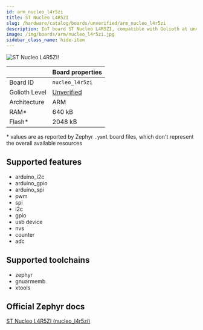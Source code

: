 ```yaml
---
id: arm_nucleo_l4r5zi
title: ST Nucleo L4R5ZI
slug: /hardware/catalog/boards/unverified/arm_nucleo_l4r5zi
description: IoT board ST Nucleo L4R5ZI, compatible with Golioth at unverified level.
image: /img/boards/arm/nucleo_l4r5zi.jpg
sidebar_class_name: hide-item
---
```


[//]: # (This is an auto-generated file, do not edit! Changes to it will be lost upon re-generation)

![ST Nucleo L4R5ZI!](/img/boards/arm/nucleo_l4r5zi.jpg "ST Nucleo L4R5ZI")

|                | Board properties     |
| -------------  | -------------------- |
| Board ID       | `nucleo_l4r5zi` |
| Golioth Level  | [Unverified](/hardware#unverified-boards) |
| Architecture   | ARM |
| RAM*           | 640 kB |
| Flash*         | 2048 kB |

\* values are as reported by Zephyr `.yaml` board files, which don't represent the overall available resources



## Supported features

* arduino_i2c
* arduino_gpio
* arduino_spi
* pwm
* spi
* i2c
* gpio
* usb device
* nvs
* counter
* adc

## Supported toolchains

* zephyr
* gnuarmemb
* xtools

## Official Zephyr docs

[ST Nucleo L4R5ZI (nucleo_l4r5zi)](https://docs.zephyrproject.org/latest/boards/arm/nucleo_l4r5zi/doc/index.html)

